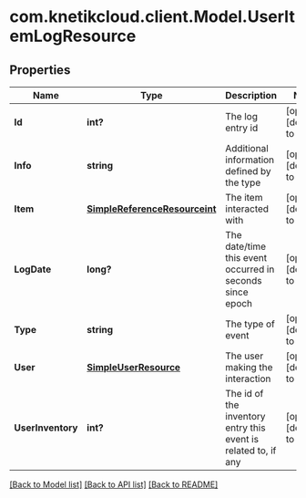 # com.knetikcloud.client.Model.UserItemLogResource
## Properties

Name | Type | Description | Notes
------------ | ------------- | ------------- | -------------
**Id** | **int?** | The log entry id | [optional] [default to null]
**Info** | **string** | Additional information defined by the type | [optional] [default to null]
**Item** | [**SimpleReferenceResourceint**](SimpleReferenceResourceint.md) | The item interacted with | [optional] [default to null]
**LogDate** | **long?** | The date/time this event occurred in seconds since epoch | [optional] [default to null]
**Type** | **string** | The type of event | [optional] [default to null]
**User** | [**SimpleUserResource**](SimpleUserResource.md) | The user making the interaction | [optional] [default to null]
**UserInventory** | **int?** | The id of the inventory entry this event is related to, if any | [optional] [default to null]

[[Back to Model list]](../README.md#documentation-for-models) [[Back to API list]](../README.md#documentation-for-api-endpoints) [[Back to README]](../README.md)

